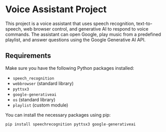 # Voice Assistant Project

This project is a voice assistant that uses speech recognition, text-to-speech, web browser control, and generative AI to respond to voice commands. The assistant can open Google, play music from a predefined playlist, and answer questions using the Google Generative AI API.

## Requirements

Make sure you have the following Python packages installed:

- `speech_recognition`
- `webbrowser` (standard library)
- `pyttsx3`
- `google-generativeai`
- `os` (standard library)
- `playlist` (custom module)

You can install the necessary packages using pip:

```bash
pip install speechrecognition pyttsx3 google-generativeai
